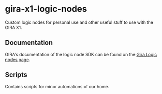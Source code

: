 # gira-x1-logic-nodes

Custom logic nodes for personal use and other useful stuff to use with the GIRA X1.

## Documentation

GIRA's documentation of the logic node SDK can be found on the [Gira Logic nodes page](https://partner.gira.com/en/service/software-tools/developer.html).

## Scripts

Contains scripts for minor automations of our home.
